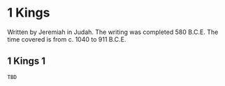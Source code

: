 # 1 Kings

Written by Jeremiah in Judah. The writing was completed 580 B.C.E. The time covered is from c. 1040 to 911 B.C.E.

## 1 Kings 1

```
TBD
```


